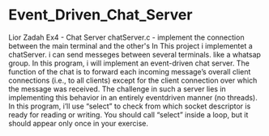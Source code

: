 # Event_Driven_Chat_Server
Lior Zadah
Ex4 - Chat Server
chatServer.c - implement the connection between the main terminal and the other's 
In This project i implementet a chatServer. i can send messeges between several terminals. like a whatsap group. 
In this program, i will implement an event-driven chat server. The function of the
chat is to forward each incoming message’s overall client connections (i.e., to all
clients) except for the client connection over which the message was received. The
challenge in such a server lies in implementing this behavior in an entirely eventdriven manner (no threads).
In this program, i’ll use “select” to check from which socket descriptor is ready for
reading or writing. You should call “select” inside a loop, but it should appear only
once in your exercise. 
